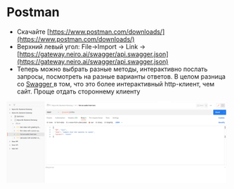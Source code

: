# Postman

- Скачайте [https://www.postman.com/downloads/](https://www.postman.com/downloads/)
- Верхний левый угол: File→Import → Link → [https://gateway.neiro.ai/swagger/api.swagger.json](https://gateway.neiro.ai/swagger/api.swagger.json)
- Теперь можно выбрать разные методы, интерактивно послать запросы, посмотреть на разные варианты ответов. В целом разница со [Swagger ](https://www.notion.so/Swagger-876f3a1f24644c3d958f7ad1cdfc980b) в том, что это более интерактивный http-клиент, чем сайт. Проще отдать стороннему клиенту

![Screenshot from 2022-12-02 14-39-28.png](Screenshot_from_2022-12-02_14-39-28.png)